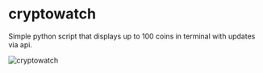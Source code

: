 # cryptowatch
Simple python script that displays up to 100 coins in terminal with updates via api.

![cryptowatch](https://github.com/user-attachments/assets/41d138ef-b192-4e6a-9ab5-fd9ddf379ff4)

